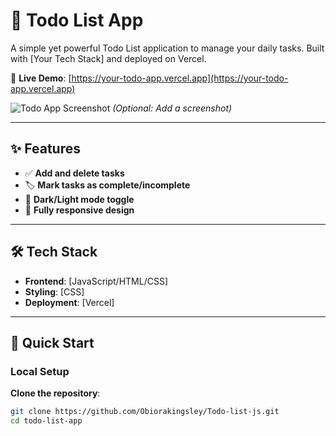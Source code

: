 # 📝 Todo List App

A simple yet powerful Todo List application to manage your daily tasks. Built with [Your Tech Stack] and deployed on Vercel.

🔗 **Live Demo**: [https://your-todo-app.vercel.app](https://your-todo-app.vercel.app)

![Todo App Screenshot](./screenshot.png) *(Optional: Add a screenshot)*

---

## ✨ Features
- ✅ **Add and delete tasks**  
- 🏷️ **Mark tasks as complete/incomplete**  
- 🌙 **Dark/Light mode toggle** 
- 📱 **Fully responsive design**  

---

## 🛠️ Tech Stack
- **Frontend**: [JavaScript/HTML/CSS]
- **Styling**: [CSS]  
- **Deployment**: [Vercel]  

---

## 🚀 Quick Start

### Local Setup
 **Clone the repository**:
   ```bash
   git clone https://github.com/Obiorakingsley/Todo-list-js.git
   cd todo-list-app
